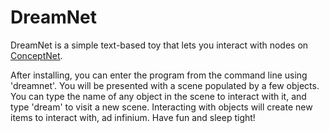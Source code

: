 # DreamNet
DreamNet is a simple text-based toy that lets you interact with nodes on [ConceptNet](http://conceptnet.io). 

After installing, you can enter the program from the command line using 'dreamnet'. You will be presented with a scene populated by a few objects. You can type the name of any object in the scene to interact with it, and type 'dream' to visit a new scene. Interacting with objects will create new items to interact with, ad infinium. Have fun and sleep tight!